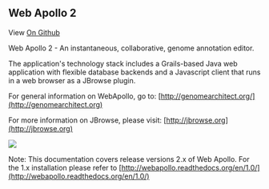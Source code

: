 Web Apollo 2
------------------------

View [On Github](https://github.com/GMOD/Apollo/blob/master/docs/index.md)

Web Apollo 2 - An instantaneous, collaborative, genome annotation editor.

The application's technology stack includes a Grails-based Java web application with flexible database backends and a
Javascript client that runs in a web browser as a JBrowse plugin.

For general information on WebApollo, go to: 
[http://genomearchitect.org/](http://genomearchitect.org)

For more information on JBrowse, please visit:
[http://jbrowse.org](http://jbrowse.org)

![](https://travis-ci.org/GMOD/Apollo.png?branch=master)

Note: This documentation covers release versions 2.x of Web Apollo. For the 1.x installation please refer to
[http://webapollo.readthedocs.org/en/1.0/](http://webapollo.readthedocs.org/en/1.0/)

